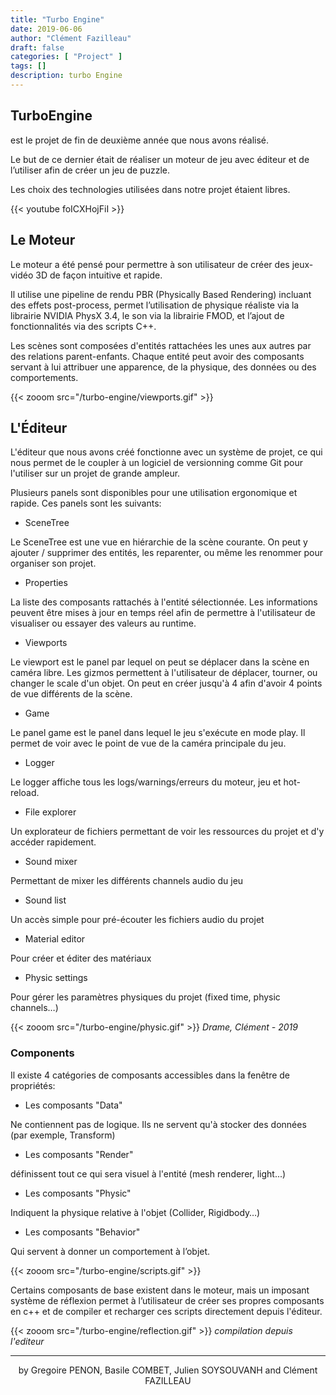 ```yaml
---
title: "Turbo Engine"
date: 2019-06-06
author: "Clément Fazilleau"
draft: false
categories: [ "Project" ]
tags: []
description: turbo Engine
---
```


## TurboEngine

est le projet de fin de deuxième année que nous avons réalisé.

Le but de ce dernier était de réaliser un moteur de jeu avec éditeur et de l’utiliser afin de créer un jeu de puzzle.

Les choix des technologies utilisées dans notre projet étaient libres.

{{< youtube foICXHojFiI >}}

## Le Moteur

Le moteur a été pensé pour permettre à son utilisateur de créer des jeux-vidéo 3D de façon intuitive et rapide.

Il utilise une pipeline de rendu PBR (Physically Based Rendering) incluant des effets post-process, permet l’utilisation de physique réaliste via la librairie NVIDIA PhysX 3.4, le son via la librairie FMOD, et l’ajout de fonctionnalités via des scripts C++.

Les scènes sont composées d'entités rattachées les unes aux autres par des relations parent-enfants.
Chaque entité peut avoir des composants servant à lui attribuer une apparence, de la physique, des données ou des comportements.

{{< zooom src="/turbo-engine/viewports.gif" >}}

## L'Éditeur

L'éditeur que nous avons créé fonctionne avec un système de projet, ce qui nous permet de le coupler à un logiciel de versionning comme Git pour l'utiliser sur un projet de grande ampleur.

Plusieurs panels sont disponibles pour une utilisation ergonomique et rapide. Ces panels sont les suivants:

- SceneTree

Le SceneTree est une vue en hiérarchie de la scène courante. On peut y ajouter / supprimer des entités, les reparenter, ou même les renommer pour organiser son projet.

- Properties

La liste des composants rattachés à l'entité sélectionnée. Les informations peuvent être mises à jour en temps réel afin de permettre à l'utilisateur de visualiser ou essayer des valeurs au runtime.

- Viewports

Le viewport est le panel par lequel on peut se déplacer dans la scène en caméra libre. Les gizmos permettent à l'utilisateur de déplacer, tourner, ou changer le scale d'un objet. On peut en créer jusqu'à 4 afin d'avoir 4 points de vue différents de la scène.

- Game

Le panel game est le panel dans lequel le jeu s'exécute en mode play. Il permet de voir avec le point de vue de la caméra principale du jeu.

- Logger

Le logger affiche tous les logs/warnings/erreurs du moteur, jeu et hot-reload.

- File explorer

Un explorateur de fichiers permettant de voir les ressources du projet et d'y accéder rapidement.

- Sound mixer

Permettant de mixer les différents channels audio du jeu

- Sound list

Un accès simple pour pré-écouter les fichiers audio du projet

- Material editor

Pour créer et éditer des matériaux

- Physic settings

Pour gérer les paramètres physiques du projet (fixed time, physic channels…)

{{< zooom src="/turbo-engine/physic.gif" >}}
*Drame, Clément - 2019*

### Components

Il existe 4 catégories de composants accessibles dans la fenêtre de propriétés:

- Les composants "Data"

Ne contiennent pas de logique. Ils ne servent qu'à stocker des données (par exemple, Transform)

- Les composants "Render"

définissent tout ce qui sera visuel à l'entité (mesh renderer, light...)

- Les composants "Physic"

Indiquent la physique relative à l'objet (Collider, Rigidbody…)

- Les composants "Behavior"

Qui servent à donner un comportement à l’objet.

{{< zooom src="/turbo-engine/scripts.gif" >}}

Certains composants de base existent dans le moteur, mais un imposant système de réflexion permet à l’utilisateur de créer ses propres composants en c++ et de compiler et recharger ces scripts directement depuis l'éditeur.

{{< zooom src="/turbo-engine/reflection.gif" >}}
*compilation depuis l'editeur*

------

<div align="center">by Gregoire PENON, Basile COMBET, Julien SOYSOUVANH and Clément FAZILLEAU</div>